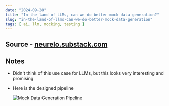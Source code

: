 ```yaml
---
date: "2024-09-28"
title: "In the land of LLMs, can we do better mock data generation?"
slug: "in-the-land-of-llms-can-we-do-better-mock-data-generation"
tags: [ ai, llm, mocking, testing ]
---
```




## Source - [neurelo.substack.com][1]

## Notes
* Didn't think of this use case for LLMs, but this looks very interesting and promising
* Here is the designed pipeline

  ![Mock Data Generation Pipeline][2]


  [1]: https://neurelo.substack.com/p/in-the-land-of-llms-can-we-do-better
  [2]: https://substackcdn.com/image/fetch/w_1456,c_limit,f_webp,q_auto:good,fl_progressive:steep/https%3A%2F%2Fsubstack-post-media.s3.amazonaws.com%2Fpublic%2Fimages%2F2b23ad2a-afab-4773-9e5c-6e913227d776_1999x1652.png

